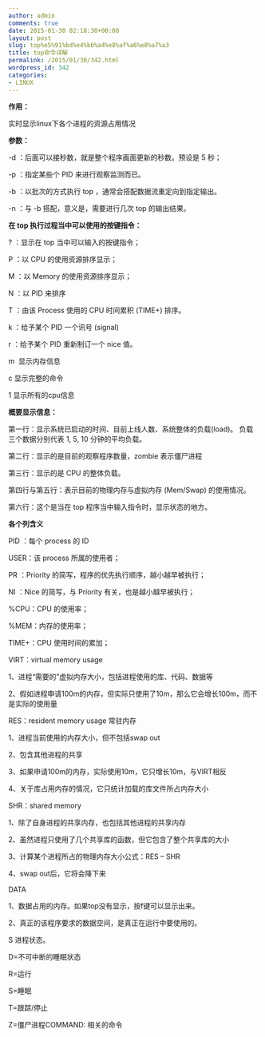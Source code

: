 ```yaml
---
author: admin
comments: true
date: 2015-01-30 02:18:30+00:00
layout: post
slug: top%e5%91%bd%e4%bb%a4%e8%af%a6%e8%a7%a3
title: top命令详解
permalink: /2015/01/30/342.html
wordpress_id: 342
categories:
- LINUX
---
```


**作用：**

实时显示linux下各个进程的资源占用情况

**参数：**

-d ：后面可以接秒数，就是整个程序画面更新的秒数。预设是 5 秒；

-p ：指定某些个 PID 来进行观察监测而已。



-b ：以批次的方式执行 top ，通常会搭配数据流重定向到指定输出。

-n ：与 -b 搭配，意义是，需要进行几次 top 的输出结果。



**在 top 执行过程当中可以使用的按键指令：**

? ：显示在 top 当中可以输入的按键指令；

P ：以 CPU 的使用资源排序显示；

M ：以 Memory 的使用资源排序显示；

N ：以 PID 来排序

T ：由该 Process 使用的 CPU 时间累积 (TIME+) 排序。

k ：给予某个 PID 一个讯号 (signal)

r ：给予某个 PID 重新制订一个 nice 值。



m  显示内存信息

c 显示完整的命令

1 显示所有的cpu信息



**概要显示信息：**



第一行：显示系统已启动的时间、目前上线人数、系统整体的负载(load)。 负载三个数据分别代表 1, 5, 10 分钟的平均负载。

第二行：显示的是目前的观察程序数量，zombie 表示僵尸进程

第三行：显示的是 CPU 的整体负载。

第四行与第五行：表示目前的物理内存与虚拟内存 (Mem/Swap) 的使用情况。

第六行：这个是当在 top 程序当中输入指令时，显示状态的地方。

**各个列含义**



PID ：每个 process 的 ID

USER：该 process 所属的使用者；

PR ：Priority 的简写，程序的优先执行顺序，越小越早被执行；

NI ：Nice 的简写，与 Priority 有关，也是越小越早被执行；

%CPU：CPU 的使用率；

%MEM：内存的使用率；

TIME+：CPU 使用时间的累加；



VIRT：virtual memory usage

1、进程“需要的”虚拟内存大小，包括进程使用的库、代码、数据等

2、假如进程申请100m的内存，但实际只使用了10m，那么它会增长100m，而不是实际的使用量



RES：resident memory usage 常驻内存

1、进程当前使用的内存大小，但不包括swap out

2、包含其他进程的共享

3、如果申请100m的内存，实际使用10m，它只增长10m，与VIRT相反

4、关于库占用内存的情况，它只统计加载的库文件所占内存大小



SHR：shared memory

1、除了自身进程的共享内存，也包括其他进程的共享内存

2、虽然进程只使用了几个共享库的函数，但它包含了整个共享库的大小

3、计算某个进程所占的物理内存大小公式：RES – SHR

4、swap out后，它将会降下来



DATA

1、数据占用的内存。如果top没有显示，按f键可以显示出来。

2、真正的该程序要求的数据空间，是真正在运行中要使用的。



S 进程状态。

D=不可中断的睡眠状态

R=运行

S=睡眠

T=跟踪/停止

Z=僵尸进程COMMAND: 相关的命令
